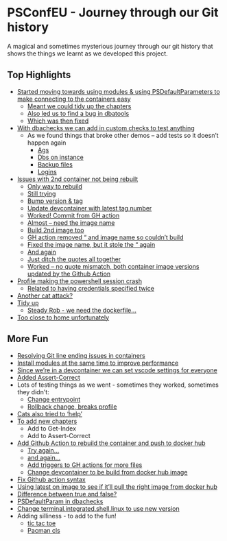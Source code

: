 # PSConfEU - Journey through our Git history

A magical and sometimes mysterious journey through our git history that shows the things we learnt as we developed this project.

## Top Highlights

- [Started moving towards using modules & using PSDefaultParameters to make connecting to the containers easy](https://github.com/SQLDBAWithABeard/Bitsdbatools/commit/bf23bbfa67c2e4cc602f788280c2a634146b1e5c)
  - [Meant we could tidy up the chapters](https://github.com/SQLDBAWithABeard/Bitsdbatools/commit/7ac9e0015a56aec909800ab6bde2a3683598acef)
  - [Also led us to find a bug in dbatools](https://github.com/SQLDBAWithABeard/Bitsdbatools/commit/26b5579ec2c140862338d902129a5b496233fbac)
  - [Which was then fixed](https://github.com/dataplat/dbatools/issues/8193)
- [With dbachecks we can add in custom checks to test anything](https://github.com/SQLDBAWithABeard/Bitsdbatools/commit/021ae36305392818cac0a12cff9f0c7ded3affb1)
  - As we found things that broke other demos – add tests so it doesn’t happen again
    - [Ags](https://github.com/SQLDBAWithABeard/Bitsdbatools/commit/c6b4c238c7fb5a360ee9e8b5e7c3a30d85cc59f4)
    - [Dbs on instance](https://github.com/SQLDBAWithABeard/Bitsdbatools/commit/4adef68df767ab6ab742752694d3ff1ece352781)
    - [Backup files](https://github.com/SQLDBAWithABeard/Bitsdbatools/commit/2ac591c6011d8cc1ee303d0dcecd0c12f9b339dd)
    - [Logins](https://github.com/SQLDBAWithABeard/Bitsdbatools/commit/434b49280be8aad54ad39c98f3a22280fbb36fba)
- [Issues with 2nd container not being rebuilt](https://github.com/SQLDBAWithABeard/Bitsdbatools/commit/7568b8d40f90f5d9e0ffc1c10171cc09f3fb14fc)
  - [Only way to rebuild](https://github.com/SQLDBAWithABeard/Bitsdbatools/commit/35bebbde5a5a40bcfdf9d3279d5f781944454a0c)
  - [Still trying](https://github.com/SQLDBAWithABeard/Bitsdbatools/commit/8759f98b163d31668857cc4550f72452fcfcd401)
  - [Bump version & tag](https://github.com/SQLDBAWithABeard/Bitsdbatools/commit/a495ac499d3e54fb706156234a4d7c040999365f)
  - [Update devcontainer with latest tag number](https://github.com/SQLDBAWithABeard/Bitsdbatools/commit/a495ac499d3e54fb706156234a4d7c040999365f)
  - [Worked! Commit from GH action](https://github.com/SQLDBAWithABeard/Bitsdbatools/commit/8609fd08d13752fb68a304664d1eb83675dacdb6)
  - [Almost – need the image name](https://github.com/SQLDBAWithABeard/Bitsdbatools/commit/c6774ccbd1ad0f005676dd309d60ca20340a1b12)
  - [Build 2nd image too](https://github.com/SQLDBAWithABeard/Bitsdbatools/commit/3e9d9f480e2600d023f25c0ca006a4d8774e2015)
  - [GH action removed “ and image name so couldn’t build](https://github.com/SQLDBAWithABeard/Bitsdbatools/commit/2c8ada91fa8dbfa7536f8f8997f14d487d42e786)
  - [Fixed the image name, but it stole the “ again](https://github.com/SQLDBAWithABeard/Bitsdbatools/commit/aed53d9d92b71cb83833c6b02a7598e9857c2d38)
  - [And again](https://github.com/SQLDBAWithABeard/Bitsdbatools/commit/b26a6c5b5a68e3bba86250ddd43b7a2edf1bdab8)
  - [Just ditch the quotes all together](https://github.com/SQLDBAWithABeard/Bitsdbatools/commit/b26a6c5b5a68e3bba86250ddd43b7a2edf1bdab8)
  - [Worked – no quote mismatch, both container image versions updated by the Github Action](https://github.com/SQLDBAWithABeard/Bitsdbatools/commit/42ad01bb171a63aaccc7719fcf48c4445fb58e0f)
- [Profile making the powershell session crash](https://github.com/SQLDBAWithABeard/Bitsdbatools/commit/04001f00f77fc448b37233d32fa22d80af49796f)
  - [Related to having credentials specified twice](https://github.com/SQLDBAWithABeard/Bitsdbatools/commit/42ea471c2c68c58b74ae750ae0bbc0c3eb1a2ca0)
- [Another cat attack?](https://github.com/SQLDBAWithABeard/Bitsdbatools/commit/4543b34c2dd646fbab4b63322a06eb2ed5c4e859)
- [Tidy up](https://github.com/SQLDBAWithABeard/Bitsdbatools/commit/2a1ede4f9ad421b87f162b7b7327e99bba6cce53)
  - [Steady Rob - we need the dockerfile…](https://github.com/SQLDBAWithABeard/Bitsdbatools/commit/1d46e0b01a29f40e359e9527fbe364abc806356d)
- [Too close to home unfortunately](https://github.com/SQLDBAWithABeard/Bitsdbatools/blob/d53ca9ac5866d7f4891e4cf4fd1fc8c05eeba6cb/Game/JessAndBeard.psm1)

## More Fun

- [Resolving Git line ending issues in containers](https://github.com/SQLDBAWithABeard/Bitsdbatools/commit/7909162c4d9d546ba0bdaca903261e85feab027d)
- [Install modules at the same time to improve performance](https://github.com/SQLDBAWithABeard/Bitsdbatools/commit/f18ab5c2091d958c5b01a41e987eebce28a0baa2)
- [Since we’re in a devcontainer we can set vscode settings for everyone](https://github.com/SQLDBAWithABeard/Bitsdbatools/commit/eeeeb0d45fad96578dbc4339b9e9b30458d3fcd9)
- [Added Assert-Correct](https://github.com/SQLDBAWithABeard/Bitsdbatools/commit/2519af94059821388ef23588edb1776efc8336d0)
- Lots of testing things as we went - sometimes they worked, sometimes they didn't:
  - [Change entrypoint](https://github.com/SQLDBAWithABeard/Bitsdbatools/commit/fee2800bd980ec9233cca08357a14f3baa1e8f3a)
  - [Rollback change, breaks profile](https://github.com/SQLDBAWithABeard/Bitsdbatools/commit/c147660e8a35d37a8f73a3342bafa06f53b1f968)
- [Cats also tried to ‘help’](https://github.com/SQLDBAWithABeard/Bitsdbatools/commit/591d25c5db39a1c798977c1f3ec1562c81d96aa1)
- [To add new chapters](https://github.com/SQLDBAWithABeard/Bitsdbatools/commit/6baf274df75645248b3e1d1fcd8db3dbf66d8ab2)
  - Add to Get-Index
  - Add to Assert-Correct
- [Add Github Action to rebuild the container and push to docker hub](https://github.com/SQLDBAWithABeard/Bitsdbatools/commit/9c7f163bf846da5830ca8f7a9814c4c57e2e75fc)
  - [Try again...](https://github.com/SQLDBAWithABeard/Bitsdbatools/commit/4e2c41de0b686b2c0081f7d035157a362c8db8b3)
  - [and again...](https://github.com/SQLDBAWithABeard/Bitsdbatools/commit/b978825a0b5381c2ddde0682e8c5839a417cd52a)
  - [Add triggers to GH actions for more files](https://github.com/SQLDBAWithABeard/Bitsdbatools/commit/96e72f647e01523acffc511ad5d002b502f810cf)
  - [Change devcontainer to be build from docker hub image](https://github.com/SQLDBAWithABeard/Bitsdbatools/commit/602aed162fa18dffe5d65a0db4e1fe75dce78426)
- [Fix Github action syntax](https://github.com/SQLDBAWithABeard/Bitsdbatools/commit/ffeca9dbb43033fae48fc1e5587ca64e14884974)
- [Using latest on image to see if it’ll pull the right image from docker hub](https://github.com/SQLDBAWithABeard/Bitsdbatools/commit/3f4d0046c4b330ba68d2631d5fe8a0a4d855433d)
- [Difference between true and false?](https://github.com/SQLDBAWithABeard/Bitsdbatools/commit/41e895e055703d72355f955ddc12197f1463f305)
- [PSDefaultParam in dbachecks](https://github.com/SQLDBAWithABeard/Bitsdbatools/commit/9fcd64af0977102f57489bdddca1722f3b4bfa9c)
- [Change terminal.integrated.shell.linux to use new version](https://github.com/SQLDBAWithABeard/Bitsdbatools/commit/3bf4caf6d3cda39fb2d2160fa227ad81b60ac0b5)
- Adding silliness - to add to the fun!
  - [tic tac toe](https://github.com/SQLDBAWithABeard/Bitsdbatools/commit/bd3b8f2d6010419de23156dc9035c45ea0768b97)
  - [Pacman cls](https://github.com/SQLDBAWithABeard/Bitsdbatools/commit/921ed00e4d451cd28b37f85500374453c202cdb9)
